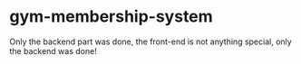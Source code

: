 # gym-membership-system
Only the backend part was done, the front-end is not anything special, only the backend was done!
